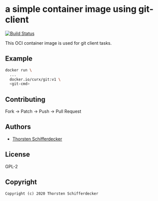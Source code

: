 # a simple container image using git-client

[![Build Status](https://cloud.drone.io/api/badges/curx/git/status.svg)](https://cloud.drone.io/curx/git)

This OCI container image is used for git client tasks.

## Example

```bash
docker run \
  ...
  docker.io/curx/git:v1 \
  <git-cmd>
```

## Contributing

Fork -> Patch -> Push -> Pull Request


## Authors

* [Thorsten Schifferdecker](https://github.com/curx)


## License

GPL-2


## Copyright

```
Copyright (c) 2020 Thorsten Schifferdecker
```
